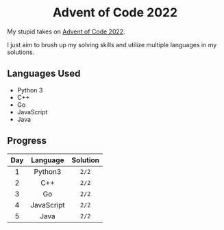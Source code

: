 <div align="center">

# Advent of Code 2022
</div>

My stupid takes on [Advent of Code 2022](https://adventofcode.com/2022).

I just aim to brush up my solving skills and utilize multiple languages in my solutions.

## Languages Used
- Python 3
- C++
- Go
- JavaScript
- Java

## Progress

|  Day  |  Language  | Solution |
| :---: | :--------: | :------: |
|   1   |  Python3   |  `2/2`   |
|   2   |    C++     |  `2/2`   |
|   3   |     Go     |  `2/2`   |
|   4   | JavaScript |  `2/2`   |
|   5   |    Java    |  `2/2`   |
